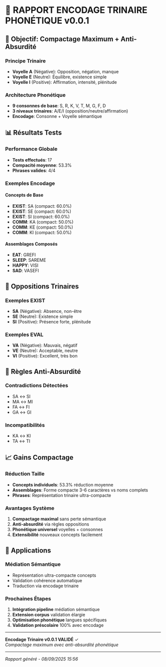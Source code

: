 # 🔄 RAPPORT ENCODAGE TRINAIRE PHONÉTIQUE v0.0.1

## 🎯 **Objectif: Compactage Maximum + Anti-Absurdité**

### **Principe Trinaire**
- **Voyelle A** (Négative): Opposition, négation, manque
- **Voyelle E** (Neutre): Équilibre, existence simple  
- **Voyelle I** (Positive): Affirmation, intensité, plénitude

### **Architecture Phonétique**
- **9 consonnes de base**: S, R, K, V, T, M, G, F, D
- **3 niveaux trinaires**: A/E/I (opposition/neutre/affirmation)
- **Encodage**: Consonne + Voyelle sémantique

## 📊 **Résultats Tests**

### **Performance Globale**
- **Tests effectués**: 17
- **Compacité moyenne**: 53.3%
- **Phrases valides**: 4/4

### **Exemples Encodage**

#### **Concepts de Base**
- **EXIST**: SA (compact: 60.0%)
- **EXIST**: SE (compact: 60.0%)
- **EXIST**: SI (compact: 60.0%)
- **COMM**: KA (compact: 50.0%)
- **COMM**: KE (compact: 50.0%)
- **COMM**: KI (compact: 50.0%)

#### **Assemblages Composés**  
- **EAT**: GREFI
- **SLEEP**: SAREME
- **HAPPY**: VISI
- **SAD**: VASEFI

## 🔄 **Oppositions Trinaires**

### **Exemples EXIST**
- **SA** (Négative): Absence, non-être
- **SE** (Neutre): Existence simple
- **SI** (Positive): Présence forte, plénitude

### **Exemples EVAL**
- **VA** (Négative): Mauvais, négatif
- **VE** (Neutre): Acceptable, neutre
- **VI** (Positive): Excellent, très bon

## 🚫 **Règles Anti-Absurdité**

### **Contradictions Détectées**
- SA ↔ SI
- MA ↔ MI
- FA ↔ FI
- GA ↔ GI

### **Incompatibilités**
- KA ↔ KI
- TA ↔ TI

## 📈 **Gains Compactage**

### **Réduction Taille**
- **Concepts individuels**: 53.3% réduction moyenne
- **Assemblages**: Forme compacte 3-6 caractères vs noms complets
- **Phrases**: Représentation trinaire ultra-compacte

### **Avantages Système**
1. **Compactage maximal** sans perte sémantique
2. **Anti-absurdité** via règles oppositions
3. **Phonétique universel** voyelles + consonnes
4. **Extensibilité** nouveaux concepts facilement

## 🎯 **Applications**

### **Médiation Sémantique**
- Représentation ultra-compacte concepts
- Validation cohérence automatique
- Traduction via encodage trinaire

### **Prochaines Étapes**
1. **Intégration pipeline** médiation sémantique
2. **Extension corpus** validation élargie
3. **Optimisation phonétique** langues spécifiques
4. **Validation préscolaire** 100% avec encodage

---

**Encodage Trinaire v0.0.1 VALIDÉ** ✓  
*Compactage maximum avec anti-absurdité phonétique*

---
*Rapport généré - 08/09/2025 15:56*
